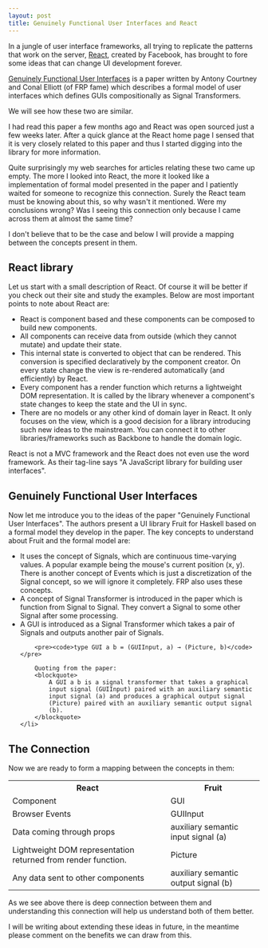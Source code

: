 ```yaml
---
layout: post
title: Genuinely Functional User Interfaces and React
---
```

<p>
In a jungle of user interface frameworks, all trying to replicate the
patterns that work on the server, <a href="http://reactjs.com/" target="_blank">React</a>, created by Facebook, has
brought to fore some ideas that can change UI development forever.
</p>

<p>
<a href="http://conal.net/papers/genuinely-functional-guis.pdf" target="_blank">Genuinely Functional User Interfaces</a> is a paper written by Antony
Courtney and Conal Elliott (of FRP fame) which describes a formal
model of user interfaces which defines GUIs compositionally as Signal
Transformers.
</p>

<p>
We will see how these two are similar.
</p>

<p>
I had read this paper a few months ago and React was open sourced just a
few weeks later. After a quick glance at the React home page I sensed
that it is very closely related to this paper and thus I started digging
into the library for more information.
</p>

<p>
Quite surprisingly my web searches for articles relating these two came
up empty. The more I looked into React, the more it looked like a
implementation of formal model presented in the paper and I patiently
waited for someone to recognize this connection. Surely the React team
must be knowing about this, so why wasn't it mentioned. Were my
conclusions wrong? Was I seeing this connection only because I came
across them at almost the same time?
</p>

<p>
I don't believe that to be the case and below I will provide a mapping between the concepts
present in them.
</p>

<h2>React library</h2>
<p>
Let us start with a small description of React. Of course it will be
better if you check out their site and study the examples. Below are
most important points to note about React are:
</p>

<ul>
  <li>
      React is component based and these components can be composed to
      build new components.
  </li>
  <li>
      All components can receive data from outside (which they cannot
      mutate) and update their state.
  </li>
  <li>
      This internal state is converted to object that can be rendered.
      This conversion is specified declaratively by the component
      creator. On every state change the view is re-rendered
      automatically (and efficiently) by React.
  </li>
  <li>
      Every component has a render function which returns a lightweight
      DOM representation. It is called by the library whenever a
      component's state changes to keep the state and the UI in sync.
  </li>
  <li>
      There are no models or any other kind of domain layer in React. It
      only focuses on the view, which is a good decision for a library
      introducing such new ideas to the mainstream. You can connect it
      to other libraries/frameworks such as Backbone to handle the
      domain logic.
  </li>
</ul>

<p>
React is not a MVC framework and the React does not even use the word
framework. As their tag-line says "A JavaScript library for building
user interfaces".
</p>

<h2>Genuinely Functional User Interfaces</h2>
<p>
    Now let me introduce you to the ideas of the paper "Genuinely
    Functional User Interfaces". The authors present a UI library Fruit
    for Haskell based on a formal model they develop in the paper. The
    key concepts to understand about Fruit and the formal model are:
</p>
<ul>
    <li>
        It uses the concept of Signals, which are continuous
        time-varying values. A popular example being the mouse's current
        position (x, y). There is another concept of Events which is
        just a discretization of the Signal concept, so we will ignore
        it completely. FRP also uses these concepts.
    </li>
    <li>
        A concept of Signal Transformer is introduced in the paper
        which is function from Signal to Signal. They convert a Signal
        to some other Signal after some processing.
    </li>
    <li>
        A GUI is introduced as a Signal Transformer which takes a
        pair of Signals and outputs another pair of Signals.

        <pre><code>type GUI a b = (GUIInput, a) → (Picture, b)</code></pre>

        Quoting from the paper:
        <blockquote>
            A GUI a b is a signal transformer that takes a graphical
            input signal (GUIInput) paired with an auxiliary semantic
            input signal (a) and produces a graphical output signal
            (Picture) paired with an auxiliary semantic output signal
            (b).
        </blockquote>
    </li>
</ul>

<h2>The Connection</h2>
<p>
    Now we are ready to form a mapping between the concepts in them:
</p>
<table>
    <tr>
        <th>React</th>
        <th>Fruit</th>
    </tr>
    <tr>
        <td>Component</td>
        <td>GUI</td>
    </tr>
    <tr>
        <td>Browser Events</td>
        <td>GUIInput</td>
    </tr>
    <tr>
        <td>Data coming through props</td>
        <td>auxiliary semantic input signal (a)</td>
    </tr>
    <tr>
        <td>Lightweight DOM representation returned from render function.</td>
        <td>Picture</td>
    </tr>
    <tr>
        <td>Any data sent to other components</td>
        <td>auxiliary semantic output signal (b)</td>
    </tr>
</table>

<p>
    As we see above there is deep connection between them and
    understanding this connection will help us understand both of them
    better.
</p>

<p>
    I will be writing about extending these ideas in future, in the
    meantime please comment on the benefits we can draw from this.
</p>
